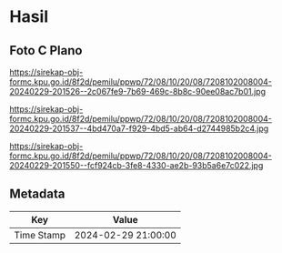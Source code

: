 # Hasil

## Foto C Plano

https://sirekap-obj-formc.kpu.go.id/8f2d/pemilu/ppwp/72/08/10/20/08/7208102008004-20240229-201526--2c067fe9-7b69-469c-8b8c-90ee08ac7b01.jpg

https://sirekap-obj-formc.kpu.go.id/8f2d/pemilu/ppwp/72/08/10/20/08/7208102008004-20240229-201537--4bd470a7-f929-4bd5-ab64-d2744985b2c4.jpg

https://sirekap-obj-formc.kpu.go.id/8f2d/pemilu/ppwp/72/08/10/20/08/7208102008004-20240229-201550--fcf924cb-3fe8-4330-ae2b-93b5a6e7c022.jpg


## Metadata

| Key        | Value               |
| ---------- | ------------------- |
| Time Stamp | 2024-02-29 21:00:00 |



